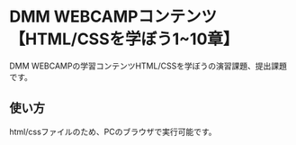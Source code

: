 # DMM WEBCAMPコンテンツ【HTML/CSSを学ぼう1~10章】
DMM WEBCAMPの学習コンテンツHTML/CSSを学ぼうの演習課題、提出課題です。
## 使い方
html/cssファイルのため、PCのブラウザで実行可能です。
